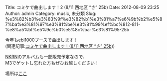 Title: コミケで曲出します！2 (8/11 西地区 “さ” 25b)
Date: 2012-08-09 23:25
Author: admin
Category: music, 未分類
Slug: %e3%82%b3%e3%83%9f%e3%82%b1%e3%81%a7%e6%9b%b2%e5%87%ba%e3%81%97%e3%81%be%e3%81%99%ef%bc%812-811-%e8%a5%bf%e5%9c%b0%e5%8c%ba-%e3%81%95-25b

今年もebi1000ブースで曲出します！  
(関連記事:[コミケで曲出します！(8/11 西地区 “さ”
25b](http://blog.ca54makske.com/?p=13167)))

[NKRN](http://nkrn.bandcamp.com/)のアルバムも一部販売予定なので、  
M3でゲットし忘れた方もぜひお越しください！

場所は[ここ](http://twitcmap.jp/?id=0082-2-SAh-25-b)

